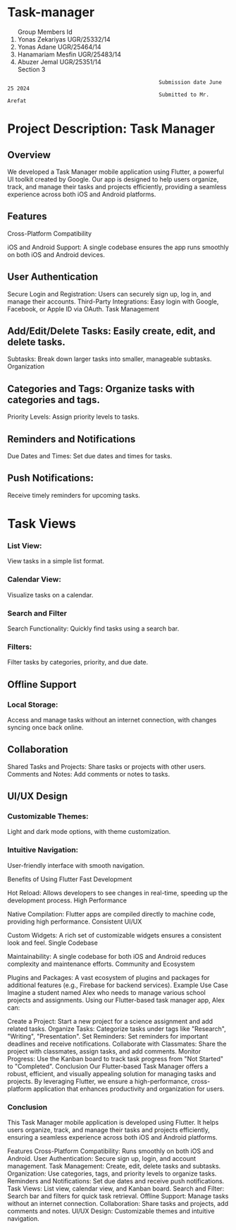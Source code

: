    <h1> Task-manager</h1>
<ol>Group Members  Id
<li>Yonas Zekariyas UGR/25332/14</li>
<li>Yonas Adane UGR/25464/14</li>
<li>Hanamariam Mesfin UGR/25483/14</li>
<li>Abuzer Jemal UGR/25351/14</li>
Section 3</ol>

                                                    Submission date June 25 2024
                                                    Submitted to Mr. Arefat
<h1>Project Description: Task Manager</h1>
<h2>Overview</h2>
<p>We developed a Task Manager mobile application using Flutter, a powerful UI toolkit created by Google. Our app is designed to help users organize, track, and manage their tasks and projects efficiently, providing a seamless experience across both iOS and Android platforms.</p>

<h2>Features</h2>
Cross-Platform Compatibility

<p>iOS and Android Support: A single codebase ensures the app runs smoothly on both iOS and Android devices.</p>
<h2>User Authentication</h2>

<p>Secure Login and Registration: Users can securely sign up, log in, and manage their accounts.
Third-Party Integrations: Easy login with Google, Facebook, or Apple ID via OAuth.
Task Management</p>

<h2>Add/Edit/Delete Tasks: Easily create, edit, and delete tasks.</h2>
Subtasks: Break down larger tasks into smaller, manageable subtasks.
Organization

<h2>Categories and Tags: Organize tasks with categories and tags.</h2>
Priority Levels: Assign priority levels to tasks.

<h2>Reminders and Notifications</h2>
Due Dates and Times: Set due dates and times for tasks.

<h2>Push Notifications:</h2> Receive timely reminders for upcoming tasks.

  <h1>Task Views</h1>
<h3>List View: </h3>View tasks in a simple list format.
<h3>Calendar View:</h3> Visualize tasks on a calendar.

<h3>Search and Filter</h3>
Search Functionality: Quickly find tasks using a search bar.
<h3>Filters: </h3>Filter tasks by categories, priority, and due date.

<h2>Offline Support</h2>
<h3>Local Storage:</h3> Access and manage tasks without an internet connection, with changes syncing once back online.
<h2>Collaboration</h2>

<p>Shared Tasks and Projects: Share tasks or projects with other users.
Comments and Notes: Add comments or notes to tasks.</p>

<h2>UI/UX Design</h2>
<h3>Customizable Themes:</h3> Light and dark mode options, with theme customization.
<h3>Intuitive Navigation:</h3> User-friendly interface with smooth navigation.

<p>Benefits of Using Flutter
Fast Development

Hot Reload: Allows developers to see changes in real-time, speeding up the development process.
High Performance

Native Compilation: Flutter apps are compiled directly to machine code, providing high performance.
Consistent UI/UX

Custom Widgets: A rich set of customizable widgets ensures a consistent look and feel.
Single Codebase

Maintainability: A single codebase for both iOS and Android reduces complexity and maintenance efforts.
Community and Ecosystem

Plugins and Packages: A vast ecosystem of plugins and packages for additional features (e.g., Firebase for backend services).
Example Use Case
Imagine a student named Alex who needs to manage various school projects and assignments. Using our Flutter-based task manager app, Alex can:

Create a Project: Start a new project for a science assignment and add related tasks.
Organize Tasks: Categorize tasks under tags like "Research", "Writing", "Presentation".
Set Reminders: Set reminders for important deadlines and receive notifications.
Collaborate with Classmates: Share the project with classmates, assign tasks, and add comments.
Monitor Progress: Use the Kanban board to track task progress from "Not Started" to "Completed".
Conclusion
Our Flutter-based Task Manager offers a robust, efficient, and visually appealing solution for managing tasks and projects. By leveraging Flutter, we ensure a high-performance, cross-platform application that enhances productivity and organization for users.

<h3>Conclusion</h3>
This Task Manager mobile application is developed using Flutter. It helps users organize, track, and manage their tasks and projects efficiently, ensuring a seamless experience across both iOS and Android platforms.

Features
Cross-Platform Compatibility: Runs smoothly on both iOS and Android.
User Authentication: Secure sign up, login, and account management.
Task Management: Create, edit, delete tasks and subtasks.
Organization: Use categories, tags, and priority levels to organize tasks.
Reminders and Notifications: Set due dates and receive push notifications.
Task Views: List view, calendar view, and Kanban board.
Search and Filter: Search bar and filters for quick task retrieval.
Offline Support: Manage tasks without an internet connection.
Collaboration: Share tasks and projects, add comments and notes.
UI/UX Design: Customizable themes and intuitive navigation.
